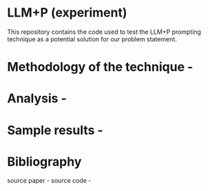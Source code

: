 # LLM+P (experiment)

This repository contains the code used to test the LLM+P prompting technique as a potential solution for our problem statement. 

# Methodology of the technique - 



# Analysis -

# Sample results - 

# Bibliography

source paper - 
source code - 